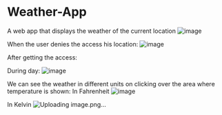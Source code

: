# Weather-App
A web app that displays the weather of the current location
![image](https://user-images.githubusercontent.com/61345873/120041881-b43b2f80-c026-11eb-8043-5624d1e878de.png)

When the user denies the access his location:
![image](https://user-images.githubusercontent.com/61345873/120042133-24e24c00-c027-11eb-9ced-9d4c3fa5df49.png)

After getting the access:

During day:
![image](https://user-images.githubusercontent.com/61345873/120058457-8d055200-c068-11eb-8a2d-24b2edb3c248.png)

We can see the weather in different units on clicking over the area where temperature is shown:
In Fahrenheit
![image](https://user-images.githubusercontent.com/61345873/120058491-cc33a300-c068-11eb-8836-d3e8cec9397b.png)

In Kelvin
![Uploading image.png…]()

